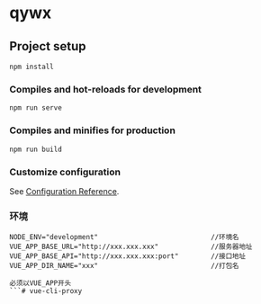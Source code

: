 # qywx

## Project setup
```
npm install
```

### Compiles and hot-reloads for development
```
npm run serve
```

### Compiles and minifies for production
```
npm run build
```

### Customize configuration
See [Configuration Reference](https://cli.vuejs.org/config/).

### 环境
```
NODE_ENV="development"                            //环境名
VUE_APP_BASE_URL="http://xxx.xxx.xxx"             //服务器地址
VUE_APP_BASE_API="http://xxx.xxx.xxx:port"        //接口地址
VUE_APP_DIR_NAME="xxx"                            //打包名

必须以VUE_APP开头
```# vue-cli-proxy
